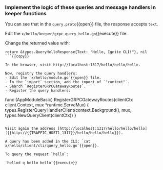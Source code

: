 ### Implement the logic of these queries and message handlers in keeper functions

You can see that in the `query.proto`{{open}} file, the response accepts `text`.

Edit the `x/hello/keeper/grpc_query_hello.go`{{execute}} file.

Change the returned value with:

```
return &types.QueryHelloResponse{Text: "Hello, Ignite CLI!"}, nil
```{{copy}}

In the browser, visit http://localhost:1317/hello/hello/hello.

Now, registry the query handlers:
- Edit the `x/hello/module.go`{{open}} file.
- In the `import` section, add the import of `"context"`.
- Search `RegisterGRPCGatewayRoutes`.
- Register the query handlers:

```
func (AppModuleBasic) RegisterGRPCGatewayRoutes(clientCtx client.Context, mux *runtime.ServeMux) {
    types.RegisterQueryHandlerClient(context.Background(), mux, types.NewQueryClient(clientCtx))
}
```{{copy}}

Visit again the address [http://localhost:1317/hello/hello/hello]({{http://{{TRAFFIC_HOST1_1317}}/hello/hello/hello}}).

A query has been added in the CLI: `cat x/hello/client/cli/query_hello.go`{{open}}.

To query the request `hello`:

`hellod q hello hello`{{execute}}
